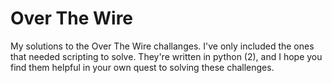 Over The Wire
=============

My solutions to the Over The Wire challanges. I've only included the ones
that needed scripting to solve. They're written in python (2), and I hope
you find them helpful in your own quest to solving these challenges.
